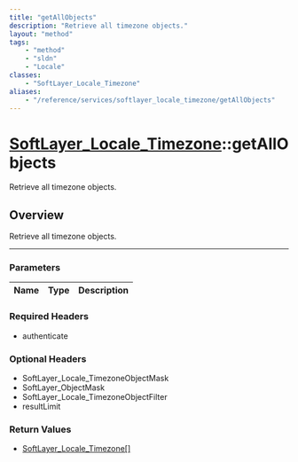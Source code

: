 ```yaml
---
title: "getAllObjects"
description: "Retrieve all timezone objects."
layout: "method"
tags:
    - "method"
    - "sldn"
    - "Locale"
classes:
    - "SoftLayer_Locale_Timezone"
aliases:
    - "/reference/services/softlayer_locale_timezone/getAllObjects"
---
```

# [SoftLayer_Locale_Timezone](/reference/services/SoftLayer_Locale_Timezone)::getAllObjects


Retrieve all timezone objects.


## Overview 
Retrieve all timezone objects.

-----

### Parameters 
|Name | Type | Description |
| --- | --- | --- |


### Required Headers
* authenticate


### Optional Headers
* SoftLayer_Locale_TimezoneObjectMask
* SoftLayer_ObjectMask
* SoftLayer_Locale_TimezoneObjectFilter
* resultLimit

### Return Values
* <a href='/reference/datatypes/SoftLayer_Locale_Timezone'>SoftLayer_Locale_Timezone[] </a>




